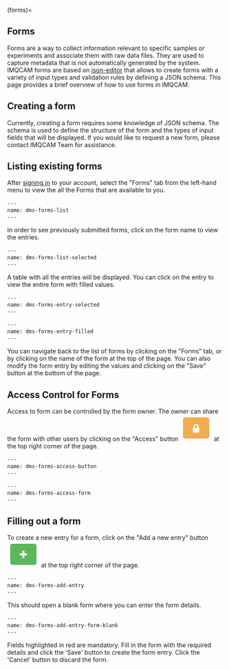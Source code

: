 (forms)=
## Forms

Forms are a way to collect information relevant to specific samples or experiments and associate them with raw data files. They are used to capture metadata that is not automatically generated by the system. IMQCAM forms are based on [json-editor](https://github.com/json-editor/json-editor) that allows to create forms with a variety of input types and validation rules by defining a JSON schema. This page provides a brief overview of how to use forms in IMQCAM.


## Creating a form

Currently, creating a form requires some knowledge of JSON schema. The schema is used to define the structure of the form and the types of input fields that will be displayed. If you would like to request a new form, please contact IMQCAM Team for assistance.

## Listing existing forms

After [signing in](signing-in) to your account, select the "Forms" tab
from the left-hand menu to view the all the Forms that are available to you.

```{figure} images/imqcam-forms-list.png
---
name: dms-forms-list
---
```

In order to see previously submitted forms, click on the form name to view the entries.

```{figure} images/htmdec-forms-list-selected.png
---
name: dms-forms-list-selected
---
```

A table with all the entries will be displayed. You can click on the entry to view the entire form with filled values.

```{figure} images/htmdec-forms-entry-selected.png
---
name: dms-forms-entry-selected
---
```

```{figure} images/htmdec-forms-entry-filled.png
---
name: dms-forms-entry-filled
---
```

You can navigate back to the list of forms by clicking on the "Forms" tab, or by clicking on the name of the form at the top of the page. You can also modify the form entry by editing the values and clicking on the "Save" button at the bottom of the page.

## Access Control for Forms

Access to form can be controlled by the form owner. The owner can share the form with other users by clicking on the "Access" button ![access](images/access-button.png) at the top right corner of the page.

```{figure} images/htmdec-forms-acls.png
---
name: dms-forms-access-button
---
```

```{figure} images/htmdec-forms-acls-form.png
---
name: dms-forms-access-form
---
```

## Filling out a form

To create a new entry for a form, click on the "Add a new entry" button ![add](images/add-button.png) at the top right corner of the page.

```{figure} images/htmdec-forms-add-entry.png
---
name: dms-forms-add-entry
---
```

This should open a blank form where you can enter the form details.

```{figure} images/htmdec-forms-add-entry-form-blank.png
---
name: dms-forms-add-entry-form-blank
---
```

Fields highlighted in red are mandatory. Fill in the form with the required details and click the 'Save' button to create the form entry. Click the 'Cancel' button to discard the form.
